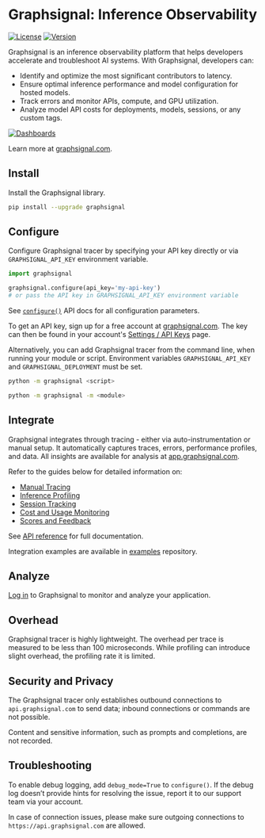 # Graphsignal: Inference Observability

[![License](http://img.shields.io/github/license/graphsignal/graphsignal-python)](https://github.com/graphsignal/graphsignal-python/blob/main/LICENSE)
[![Version](https://img.shields.io/github/v/tag/graphsignal/graphsignal-python?label=version)](https://github.com/graphsignal/graphsignal-python)


Graphsignal is an inference observability platform that helps developers accelerate and troubleshoot AI systems. With Graphsignal, developers can:

* Identify and optimize the most significant contributors to latency.
* Ensure optimal inference performance and model configuration for hosted models.
* Track errors and monitor APIs, compute, and GPU utilization.
* Analyze model API costs for deployments, models, sessions, or any custom tags.


[![Dashboards](https://graphsignal.com/external/screenshot-dashboard.png)](https://graphsignal.com/)

Learn more at [graphsignal.com](https://graphsignal.com).


## Install

Install the Graphsignal library.

```bash
pip install --upgrade graphsignal
```


## Configure

Configure Graphsignal tracer by specifying your API key directly or via `GRAPHSIGNAL_API_KEY` environment variable.

```python
import graphsignal

graphsignal.configure(api_key='my-api-key')
# or pass the API key in GRAPHSIGNAL_API_KEY environment variable
```

See [`configure()`](https://graphsignal.com/docs/reference/python-api/#graphsignalconfigure) API docs for all configuration parameters.


To get an API key, sign up for a free account at [graphsignal.com](https://graphsignal.com). The key can then be found in your account's [Settings / API Keys](https://app.graphsignal.com/settings/api-keys) page.

Alternatively, you can add Graphsignal tracer from the command line, when running your module or script. Environment variables `GRAPHSIGNAL_API_KEY` and `GRAPHSIGNAL_DEPLOYMENT` must be set.

```bash
python -m graphsignal <script>
```

```bash
python -m graphsignal -m <module>
```


## Integrate

Graphsignal integrates through tracing - either via auto-instrumentation or manual setup. It automatically captures traces, errors, performance profiles, and data. All insights are available for analysis at [app.graphsignal.com](https://app.graphsignal.com/).

Refer to the guides below for detailed information on:

* [Manual Tracing](https://graphsignal.com/docs/guides/manual-tracing/)
* [Inference Profiling](https://graphsignal.com/docs/guides/infefence-profiling/)
* [Session Tracking](https://graphsignal.com/docs/guides/session-tracking/)
* [Cost and Usage Monitoring](https://graphsignal.com/docs/guides/cost-and-usage-monitoring/)
* [Scores and Feedback](https://graphsignal.com/docs/guides/scores-and-feedback/)

See [API reference](https://graphsignal.com/docs/reference/python-api/) for full documentation.

Integration examples are available in [examples](https://github.com/graphsignal/examples) repository.


## Analyze

[Log in](https://app.graphsignal.com/) to Graphsignal to monitor and analyze your application.


## Overhead

Graphsignal tracer is highly lightweight. The overhead per trace is measured to be less than 100 microseconds. While profiling can introduce slight overhead, the profiling rate it is limited.


## Security and Privacy

The Graphsignal tracer only establishes outbound connections to `api.graphsignal.com` to send data; inbound connections or commands are not possible.

Content and sensitive information, such as prompts and completions, are not recorded.


## Troubleshooting

To enable debug logging, add `debug_mode=True` to `configure()`. If the debug log doesn’t provide hints for resolving the issue, report it to our support team via your account.

In case of connection issues, please make sure outgoing connections to `https://api.graphsignal.com` are allowed.
